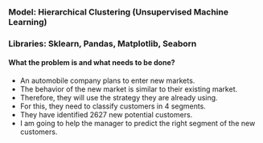 ### **Model**: Hierarchical Clustering (Unsupervised Machine Learning)  
### **Libraries**: Sklearn, Pandas, Matplotlib, Seaborn  

#### What the problem is and what needs to be done?
- An automobile company plans to enter new markets.
- The behavior of the new market is similar to their existing market.
- Therefore, they will use the strategy they are already using.
- For this, they need to classify customers in 4 segments.
- They have identified 2627 new potential customers.
- I am going to help the manager to predict the right segment of the new customers.
